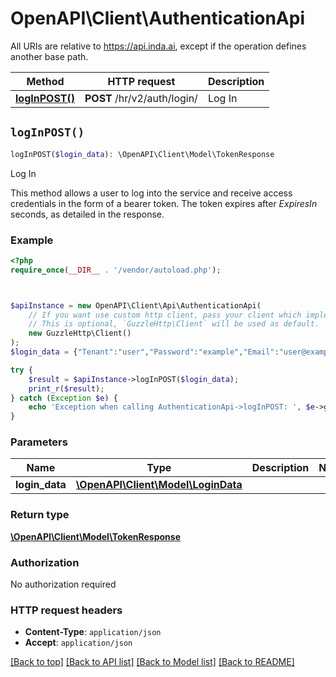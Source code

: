# OpenAPI\Client\AuthenticationApi

All URIs are relative to https://api.inda.ai, except if the operation defines another base path.

| Method | HTTP request | Description |
| ------------- | ------------- | ------------- |
| [**logInPOST()**](AuthenticationApi.md#logInPOST) | **POST** /hr/v2/auth/login/ | Log In |


## `logInPOST()`

```php
logInPOST($login_data): \OpenAPI\Client\Model\TokenResponse
```

Log In

This method allows a user to log into the service and receive access credentials in the form of a bearer token. The token expires after  *ExpiresIn* seconds, as detailed in the response.

### Example

```php
<?php
require_once(__DIR__ . '/vendor/autoload.php');



$apiInstance = new OpenAPI\Client\Api\AuthenticationApi(
    // If you want use custom http client, pass your client which implements `GuzzleHttp\ClientInterface`.
    // This is optional, `GuzzleHttp\Client` will be used as default.
    new GuzzleHttp\Client()
);
$login_data = {"Tenant":"user","Password":"example","Email":"user@example.com"}; // \OpenAPI\Client\Model\LoginData

try {
    $result = $apiInstance->logInPOST($login_data);
    print_r($result);
} catch (Exception $e) {
    echo 'Exception when calling AuthenticationApi->logInPOST: ', $e->getMessage(), PHP_EOL;
}
```

### Parameters

| Name | Type | Description  | Notes |
| ------------- | ------------- | ------------- | ------------- |
| **login_data** | [**\OpenAPI\Client\Model\LoginData**](../Model/LoginData.md)|  | |

### Return type

[**\OpenAPI\Client\Model\TokenResponse**](../Model/TokenResponse.md)

### Authorization

No authorization required

### HTTP request headers

- **Content-Type**: `application/json`
- **Accept**: `application/json`

[[Back to top]](#) [[Back to API list]](../../README.md#endpoints)
[[Back to Model list]](../../README.md#models)
[[Back to README]](../../README.md)
